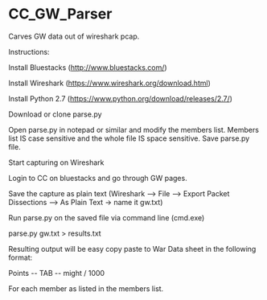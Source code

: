 # CC_GW_Parser
Carves GW data out of wireshark pcap.

Instructions:

Install Bluestacks (http://www.bluestacks.com/)

Install Wireshark (https://www.wireshark.org/download.html)

Install Python 2.7 (https://www.python.org/download/releases/2.7/)

Download or clone parse.py

Open parse.py in notepad or similar and modify the members list. Members list IS case sensitive and the whole file IS space sensitive. Save parse.py file.

Start capturing on Wireshark

Login to CC on bluestacks and go through GW pages.

Save the capture as plain text (Wireshark --> File --> Export Packet Dissections --> As Plain Text -> name it gw.txt)


Run parse.py on the saved file via command line (cmd.exe)

  parse.py gw.txt > results.txt
  
Resulting output will be easy copy paste to War Data sheet in the following format:

  Points -- TAB -- might / 1000 

For each member as listed in the members list.
